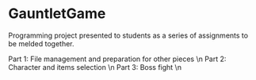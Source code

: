 # GauntletGame

Programming project presented to students as a series of assignments to be melded together. 

Part 1: File management and preparation for other pieces \n
Part 2: Character and items selection \n
Part 3: Boss fight \n
